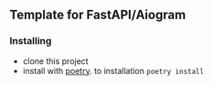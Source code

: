 ## Template for FastAPI/Aiogram


### Installing
  * clone this project
  * install with [poetry](https://python-poetry.org/). to installation `poetry install`
